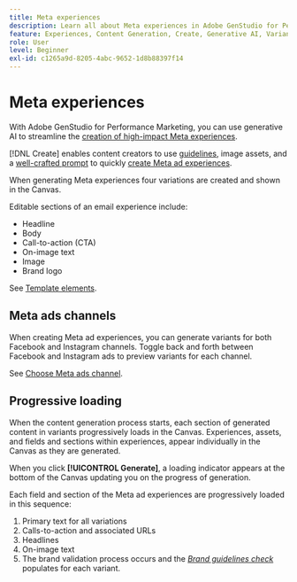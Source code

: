 ```yaml
---
title: Meta experiences
description: Learn all about Meta experiences in Adobe GenStudio for Performance Marketing.
feature: Experiences, Content Generation, Create, Generative AI, Variant Generation
role: User
level: Beginner
exl-id: c1265a9d-8205-4abc-9652-1d8b88397f14
---
```

# Meta experiences

With Adobe GenStudio for Performance Marketing, you can use generative AI to streamline the [creation of high-impact Meta experiences](/help/user-guide/create/create-meta-ad.md).

[!DNL Create] enables content creators to use [guidelines](/help/user-guide/guidelines/overview.md), image assets, and a [well-crafted prompt](/help/user-guide/effective-prompts.md) to quickly [create Meta ad experiences](/help/user-guide/create/create-meta-ad.md).

When generating Meta experiences four variations are created and shown in the Canvas.

Editable sections of an email experience include:

* Headline
* Body
* Call-to-action (CTA)
* On-image text
* Image
* Brand logo

See [Template elements](/help/user-guide/content/use-templates.md#template-elements).

<!-- ## Meta ad capabilities

Content creators and marketers can produce brand-consistent Meta ad experiences in GenStudio for Performance Marketing. -->

## Meta ads channels

When creating Meta ad experiences, you can generate variants for both Facebook and Instagram channels. Toggle back and forth between Facebook and Instagram ads to preview variants for each channel.

See [Choose Meta ads channel](/help/user-guide/create/create-meta-ad.md#choose-meta-ads-channel).

## Progressive loading

When the content generation process starts, each section of generated content in variants progressively loads in the Canvas. Experiences, assets, and fields and sections within experiences, appear individually in the Canvas as they are generated.

When you click **[!UICONTROL Generate]**, a loading indicator appears at the bottom of the Canvas updating you on the progress of generation.

Each field and section of the Meta ad experiences are progressively loaded in this sequence:

1. Primary text for all variations
1. Calls-to-action and associated URLs
1. Headlines
1. On-image text
1. The brand validation process occurs and the [_Brand guidelines check_](/help/user-guide/guidelines/brand-validation.md#brand-guidelines-check) populates for each variant.
